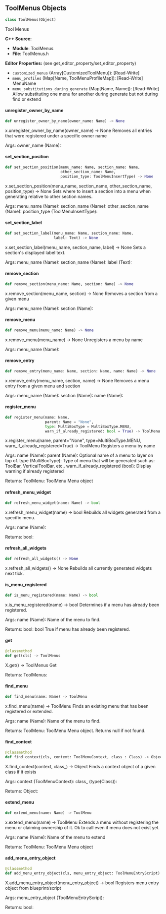 ## ToolMenus Objects

```python
class ToolMenus(Object)
```

Tool Menus

**C++ Source:**

- **Module**: ToolMenus
- **File**: ToolMenus.h

**Editor Properties:** (see get_editor_property/set_editor_property)

- ``customized_menus`` (Array[CustomizedToolMenu]):  [Read-Write]
- ``menu_profiles`` (Map[Name, ToolMenuProfileMap]):  [Read-Write] MenuName
- ``menu_substitutions_during_generate`` (Map[Name, Name]):  [Read-Write] Allow substituting one menu for another during generate but not during find or extend

<a id="unreal.ToolMenus.unregister_owner_by_name"></a>

#### unregister_owner_by_name

```python
def unregister_owner_by_name(owner_name: Name) -> None
```

x.unregister_owner_by_name(owner_name) -> None
Removes all entries that were registered under a specific owner name

Args:
    owner_name (Name):

<a id="unreal.ToolMenus.set_section_position"></a>

#### set_section_position

```python
def set_section_position(menu_name: Name, section_name: Name,
                         other_section_name: Name,
                         position_type: ToolMenuInsertType) -> None
```

x.set_section_position(menu_name, section_name, other_section_name, position_type) -> None
Sets where to insert a section into a menu when generating relative to other section names.

Args:
    menu_name (Name): 
    section_name (Name): 
    other_section_name (Name): 
    position_type (ToolMenuInsertType):

<a id="unreal.ToolMenus.set_section_label"></a>

#### set_section_label

```python
def set_section_label(menu_name: Name, section_name: Name,
                      label: Text) -> None
```

x.set_section_label(menu_name, section_name, label) -> None
Sets a section's displayed label text.

Args:
    menu_name (Name): 
    section_name (Name): 
    label (Text):

<a id="unreal.ToolMenus.remove_section"></a>

#### remove_section

```python
def remove_section(menu_name: Name, section: Name) -> None
```

x.remove_section(menu_name, section) -> None
Removes a section from a given menu

Args:
    menu_name (Name): 
    section (Name):

<a id="unreal.ToolMenus.remove_menu"></a>

#### remove_menu

```python
def remove_menu(menu_name: Name) -> None
```

x.remove_menu(menu_name) -> None
Unregisters a menu by name

Args:
    menu_name (Name):

<a id="unreal.ToolMenus.remove_entry"></a>

#### remove_entry

```python
def remove_entry(menu_name: Name, section: Name, name: Name) -> None
```

x.remove_entry(menu_name, section, name) -> None
Removes a menu entry from a given menu and section

Args:
    menu_name (Name): 
    section (Name): 
    name (Name):

<a id="unreal.ToolMenus.register_menu"></a>

#### register_menu

```python
def register_menu(name: Name,
                  parent: Name = "None",
                  type: MultiBoxType = MultiBoxType.MENU,
                  warn_if_already_registered: bool = True) -> ToolMenu
```

x.register_menu(name, parent="None", type=MultiBoxType.MENU, warn_if_already_registered=True) -> ToolMenu
Registers a menu by name

Args:
    name (Name): 
    parent (Name): Optional name of a menu to layer on top of.
    type (MultiBoxType): Type of menu that will be generated such as: ToolBar, VerticalToolBar, etc..
    warn_if_already_registered (bool): Display warning if already registered

Returns:
    ToolMenu: ToolMenu        Menu object

<a id="unreal.ToolMenus.refresh_menu_widget"></a>

#### refresh_menu_widget

```python
def refresh_menu_widget(name: Name) -> bool
```

x.refresh_menu_widget(name) -> bool
Rebuilds all widgets generated from a specific menu.

Args:
    name (Name): 

Returns:
    bool:

<a id="unreal.ToolMenus.refresh_all_widgets"></a>

#### refresh_all_widgets

```python
def refresh_all_widgets() -> None
```

x.refresh_all_widgets() -> None
Rebuilds all currently generated widgets next tick.

<a id="unreal.ToolMenus.is_menu_registered"></a>

#### is_menu_registered

```python
def is_menu_registered(name: Name) -> bool
```

x.is_menu_registered(name) -> bool
Determines if a menu has already been registered.

Args:
    name (Name): Name of the menu to find.

Returns:
    bool: bool    True if menu has already been registered.

<a id="unreal.ToolMenus.get"></a>

#### get

```python
@classmethod
def get(cls) -> ToolMenus
```

X.get() -> ToolMenus
Get

Returns:
    ToolMenus:

<a id="unreal.ToolMenus.find_menu"></a>

#### find_menu

```python
def find_menu(name: Name) -> ToolMenu
```

x.find_menu(name) -> ToolMenu
Finds an existing menu that has been registered or extended.

Args:
    name (Name): Name of the menu to find.

Returns:
    ToolMenu: ToolMenu        Menu object. Returns null if not found.

<a id="unreal.ToolMenus.find_context"></a>

#### find_context

```python
@classmethod
def find_context(cls, context: ToolMenuContext, class_: Class) -> Object
```

X.find_context(context, class_) -> Object
Finds a context object of a given class if it exists

Args:
    context (ToolMenuContext): 
    class_ (type(Class)): 

Returns:
    Object:

<a id="unreal.ToolMenus.extend_menu"></a>

#### extend_menu

```python
def extend_menu(name: Name) -> ToolMenu
```

x.extend_menu(name) -> ToolMenu
Extends a menu without registering the menu or claiming ownership of it. Ok to call even if menu does not exist yet.

Args:
    name (Name): Name of the menu to extend

Returns:
    ToolMenu: ToolMenu        Menu object

<a id="unreal.ToolMenus.add_menu_entry_object"></a>

#### add_menu_entry_object

```python
@classmethod
def add_menu_entry_object(cls, menu_entry_object: ToolMenuEntryScript) -> bool
```

X.add_menu_entry_object(menu_entry_object) -> bool
Registers menu entry object from blueprint/script

Args:
    menu_entry_object (ToolMenuEntryScript): 

Returns:
    bool:

<a id="unreal.ToolMenuContextExtensions"></a>